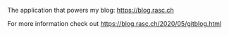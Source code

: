 The application that powers my blog: https://blog.rasc.ch

For more information check out https://blog.rasc.ch/2020/05/gitblog.html
